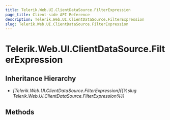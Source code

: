 ```yaml
---
title: Telerik.Web.UI.ClientDataSource.FilterExpression
page_title: Client-side API Reference
description: Telerik.Web.UI.ClientDataSource.FilterExpression
slug: Telerik.Web.UI.ClientDataSource.FilterExpression
---
```


# Telerik.Web.UI.ClientDataSource.FilterExpression  

## Inheritance Hierarchy

* *[Telerik.Web.UI.ClientDataSource.FilterExpression]({%slug Telerik.Web.UI.ClientDataSource.FilterExpression%})*

## Methods


